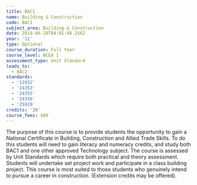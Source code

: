 ```yaml
---
title: BAC1
name: Building & Construction
code: BAC1
subject_area: Building & Construction
date: 2019-06-28T04:01:48.256Z
year: '11'
type: Optional
course_duration: Full Year
course_level: NCEA 1
assessment_type: Unit Standard
leads_to:
  - BAC2
standards:
  - '12932'
  - '24352'
  - '24355'
  - '24356'
  - '25919'
credits: '20'
course_fees: $80
---
```

The purpose of this course is to provide students the opportunity to gain a National Certificate in Building, Construction and Allied Trade Skills. To do this students will need to gain literacy and numeracy credits, and study both BAC1 and one other approved Technology subject. The course is assessed by Unit Standards which require both practical and theory assessment. Students will undertake set project work and participate in a class building project. This course is most suited to those students who genuinely intend to pursue a career in construction. (Extension credits may be offered).

